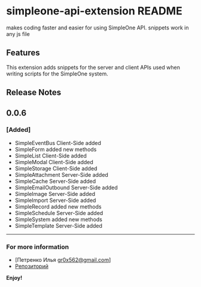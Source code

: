 # simpleone-api-extension README

makes coding faster and easier for using SimpleOne API.
snippets work in any js file

## Features

This extension adds snippets for the server and client APIs used when writing scripts for the SimpleOne system.

## Release Notes

## 0.0.6
 ### [Added]
 - SimpleEventBus Client-Side added
 - SimpleForm added new methods
 - SimpleList Client-Side added
 - SimpleModal Client-Side added
 - SimpleStorage Client-Side added
 - SimpleAttachment Server-Side added
 - SimpleCache Server-Side added
 - SimpleEmailOutbound Server-Side added
 - SimpleImage Server-Side added
 - SimpleImport Server-Side added
 - SimpleRecord added new methods
 - SimpleSchedule Server-Side added
 - SimpleSystem added new methods
 - SimpleTemplate Server-Side added

-----------------------------------------------------------------------------------------------------------

### For more information

* [Петренко Илья gr0x562@gmail.com]
* [Репозиторий](https://github.com/Gr0ks/SimpleOne_API_Extension.git)

**Enjoy!**
